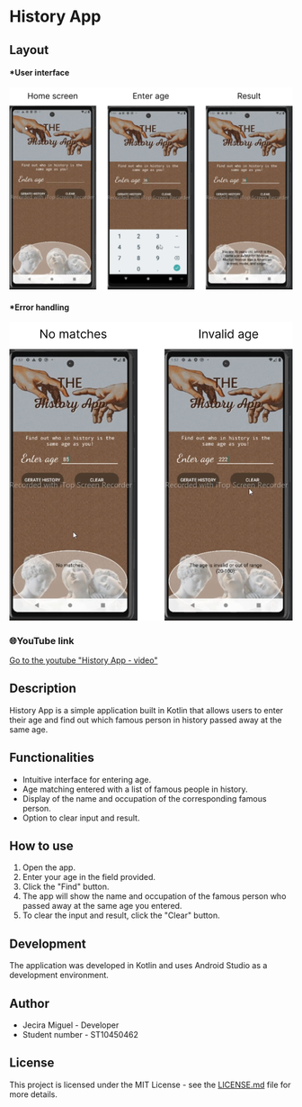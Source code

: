 # History App

## Layout

#### \*User interface

![enter image description here](https://raw.githubusercontent.com/JeciraMiguel/HistoryApp/main/screenshot/User%20interface.png?token=GHSAT0AAAAAACQYESOSQ32HNMP3NGGXE7FEZQVLGCA)

#### \*Error handling

![enter image description here](https://raw.githubusercontent.com/JeciraMiguel/HistoryApp/main/screenshot/Error%20handling.png?token=GHSAT0AAAAAACQYESOSN7F6YO3Y64UFEOJSZQVLHTA)

### 🌐YouTube link

[Go to the youtube "History App - video"](https://www.youtube.com/watch?v=k-NKGtJs0s0/)

## Description

History App is a simple application built in Kotlin that allows users to enter their age and find out which famous person in history passed away at the same age.

## Functionalities

- Intuitive interface for entering age.
- Age matching entered with a list of famous people in history.
- Display of the name and occupation of the corresponding famous person.
- Option to clear input and result.

## How to use

1. Open the app.
2. Enter your age in the field provided.
3. Click the "Find" button.
4. The app will show the name and occupation of the famous person who passed away at the same age you entered.
5. To clear the input and result, click the "Clear" button.

## Development

The application was developed in Kotlin and uses Android Studio as a development environment.

## Author

- Jecira Miguel - Developer
- Student number - ST10450462

## License

This project is licensed under the MIT License - see the [LICENSE.md](https://chat.openai.com/c/LICENSE.md) file for more details.
